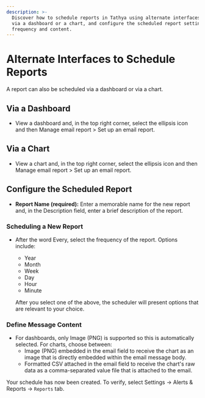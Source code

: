 ```yaml
---
description: >-
  Discover how to schedule reports in Tathya using alternate interfaces, either
  via a dashboard or a chart, and configure the scheduled report settings for
  frequency and content.
---
```


# Alternate Interfaces to Schedule Reports

A report can also be scheduled via a dashboard or via a chart.

## Via a Dashboard

* View a dashboard and, in the top right corner, select the ellipsis icon and then Manage email report > Set up an email report.

## Via a Chart

* View a chart and, in the top right corner, select the ellipsis icon and then Manage email report > Set up an email report.

## Configure the Scheduled Report

* **Report Name (required):** Enter a memorable name for the new report and, in the Description field, enter a brief description of the report.

### Scheduling a New Report

*   After the word Every, select the frequency of the report. Options include:

    * Year
    * Month
    * Week
    * Day
    * Hour
    * Minute

    After you select one of the above, the scheduler will present options that are relevant to your choice.

### Define Message Content

* For dashboards, only Image (PNG) is supported so this is automatically selected. For charts, choose between:
  * Image (PNG) embedded in the email field to receive the chart as an image that is directly embedded within the email message body.
  * Formatted CSV attached in the email field to receive the chart's raw data as a comma-separated value file that is attached to the email.

Your schedule has now been created. To verify, select Settings → Alerts & Reports → `Reports` tab.
